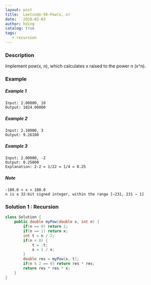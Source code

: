 ```yaml
---
layout: post
title:  Leetcode-50-Pow(x, n)
date:   2020-02-03
author: hding
catalog: true
tags:
   - recursion
---
```

### Description
Implement pow(x, n), which calculates x raised to the power n (x^n).

### Example
##### Example 1
```
Input: 2.00000, 10
Output: 1024.00000
```

##### Example 2
```
Input: 2.10000, 3
Output: 9.26100
```

##### Example 3
```
Input: 2.00000, -2
Output: 0.25000
Explanation: 2-2 = 1/22 = 1/4 = 0.25
```

##### Note
```
-100.0 < x < 100.0
n is a 32-bit signed integer, within the range [−231, 231 − 1]
```

### Solution 1 : Recursion
```java
class Solution {
    public double myPow(double x, int n) {
        if(n == 0) return 1;
        if(n == 1) return x;
        int t = n / 2;
        if(n < 0) {
            t = -t;
            x = 1 / x;
        }
        double res = myPow(x, t);
        if(n % 2 == 0) return res * res;
        return res * res * x;
    }
}
```



























